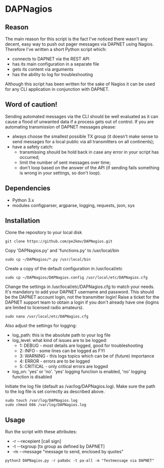 # DAPNagios

## Reason
The main reason for this script is the fact I've noticed there wasn't any decent, easy way to push out pager messages via DAPNET using Nagios. Therefore I've written a short Python script which:
- connects to DAPNET via the REST API
- has its main configuration in a separate file
- gets its content via arguments
- has the ability to log for troubleshooting

Although this script has been written for the sake of Nagios it can be used for any CLI application in conjunction with DAPNET.

## Word of caution!
Sending automated messages via the CLI should be well evaluated as it can cause a flood of unwanted data if a process gets out of control. If you are automating transmission of DAPNET messages please:
- always choose the smallest possible TX group (it doesn't make sense to send messages for a local public via all transmitters on all continents);
- have a safety catch: 
  - transmissing should be hold back in case any error in your script has occurred;
  - limit the number of sent messages over time;
  - don't loop based on the answer of the API (if sending fails something is wrong in your settings, so don't loop).

## Dependencies
- Python 3.x
- modules configparser, argparse, logging, requests, json, sys

## Installation
Clone the repository to your local disk
```
git clone https://github.com/pe2kmv/DAPNagios.git
```
Copy 'DAPNagios.py' and 'functions.py' to /usr/local/bin
```
sudo cp ~/DAPNagios/*.py /usr/local/bin
```
Create a copy of the default configuration in /usr/local/etc
```
sudo cp ~/DAPNagios/DAPNagios.config /usr/local/etc/DAPNagios.cfg
```
Change the settings in /usr/local/etc/DAPNagios.cfg to match your needs. It's mandatory to add your DAPNET username and password. This should be the DAPNET account login, not the transmitter login! Raise a ticket for the DAPNET support team to obtain a login if you don't already have one (logins are limited to licensed radio amateurs).
```
sudo nano /usr/local/etc/DAPNagios.cfg
```
Also adjust the settings for logging:
- log_path: this is the absolute path to your log file
- log_level: what kind of issues are to be logged:
  - 1: DEBUG - most details are logged, good for troubleshooting
  - 2: INFO - some lines can be logged as FYI
  - 3: WARNING - this logs topics which can be of (future) importance
  - 4: ERROR - errors are to be logged
  - 5: CRITICAL - only critical errors are logged
- log_on: 'yes' or 'no'. 'yes' logging function is enabled, 'no' logging function is disabled  

Initiate the log file (default as /var/log/DAPNagios.log). Make sure the path to the log file is set correctly as described above.
```
sudo touch /var/log/DAPNagios.log
sudo chmod 666 /var/log/DAPNagios.log
```

## Usage
Run the script with these attributes:
- -r --recepient [call sign]
- -t --txgroup [tx group as defined by DAPNET]
- -m --message "message to send, enclosed by quotes"
 
```
python3 DAPNagios.py -r pa0abc -t pa-all -m "Testmessage via DAPNET"
```

